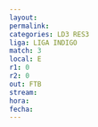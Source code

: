 ```yaml
---
layout: 
permalink: 
categories: LD3 RES3
liga: LIGA INDIGO
match: 3
local: E
r1: 0
r2: 0
out: FTB
stream: 
hora: 
fecha:
---
```

